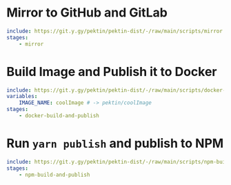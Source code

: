 # Mirror to GitHub and GitLab

```yml
include: https://git.y.gy/pektin/pektin-dist/-/raw/main/scripts/mirror.yml
stages:
    - mirror
```

# Build Image and Publish it to Docker

```yml
include: https://git.y.gy/pektin/pektin-dist/-/raw/main/scripts/docker-build-and-publish.yml
variables:
    IMAGE_NAME: coolImage # -> pektin/coolImage
stages:
    - docker-build-and-publish
```

# Run `yarn publish` and publish to NPM

```yml
include: https://git.y.gy/pektin/pektin-dist/-/raw/main/scripts/npm-build-and-publish.yml
stages:
    - npm-build-and-publish
```

